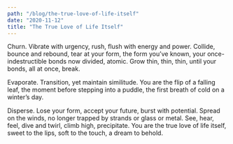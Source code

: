 ```yaml
---
path: "/blog/the-true-love-of-life-itself"
date: "2020-11-12"
title: "The True Love of Life Itself"
---
```


Churn. Vibrate with urgency, rush, flush with energy and power. Collide, bounce and rebound, tear at your form, the form you’ve known, your once-indestructible bonds now divided, atomic. Grow thin, thin, thin, until your bonds, all at once, break.

Evaporate. Transition, yet maintain similitude. You are the flip of a falling leaf, the moment before stepping into a puddle, the first breath of cold on a winter’s day.

Disperse. Lose your form, accept your future, burst with potential. Spread on the winds, no longer trapped by strands or glass or metal. See, hear, feel, dive and twirl, climb high, precipitate. You are the true love of life itself, sweet to the lips, soft to the touch, a dream to behold.
